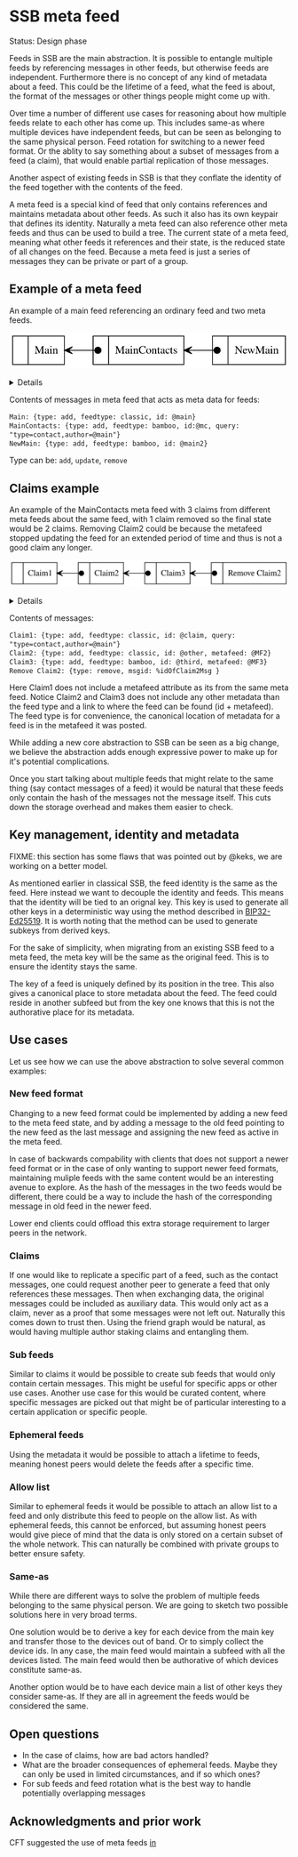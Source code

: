 # SSB meta feed

Status: Design phase

Feeds in SSB are the main abstraction. It is possible to entangle
multiple feeds by referencing messages in other feeds, but otherwise
feeds are independent. Furthermore there is no concept of any kind of
metadata about a feed. This could be the lifetime of a feed, what the
feed is about, the format of the messages or other things people might
come up with.

Over time a number of different use cases for reasoning about how
multiple feeds relate to each other has come up. This includes same-as
where multiple devices have independent feeds, but can be seen as
belonging to the same physical person. Feed rotation for switching to
a newer feed format. Or the ablity to say something about a subset of
messages from a feed (a claim), that would enable partial replication
of those messages.

Another aspect of existing feeds in SSB is that they conflate the identity
of the feed together with the contents of the feed.

A meta feed is a special kind of feed that only contains references
and maintains metadata about other feeds. As such it also has its own
keypair that defines its identity. Naturally a meta feed can also
reference other meta feeds and thus can be used to build a tree. The
current state of a meta feed, meaning what other feeds it references
and their state, is the reduced state of all changes on the
feed. Because a meta feed is just a series of messages they can be
private or part of a group.

## Example of a meta feed

An example of a main feed referencing an ordinary feed and two meta
feeds. 

![Diagram](./metafeed-example1.svg)
<details>
digraph metafeed {

  rankdir=RL
  node [shape=record];
  
  edge [tailclip=false];
  a [label="{ <ref> | <data> Main }"]
  b [label="{ <ref> | <data> MainContacts }"];
  c [label="{ <ref> | <data> NewMain }"];
  c:ref:b -> b:data [arrowhead=vee, arrowtail=dot, dir=both];
  b:ref:a -> a:data [arrowhead=vee, arrowtail=dot, dir=both];
}
</details>

Contents of messages in meta feed that acts as meta data for feeds:
```
Main: {type: add, feedtype: classic, id: @main}
MainContacts: {type: add, feedtype: bamboo, id:@mc, query: "type=contact,author=@main"}
NewMain: {type: add, feedtype: bamboo, id: @main2}
```

Type can be: `add`, `update`, `remove`

## Claims example

An example of the MainContacts meta feed with 3 claims from different
meta feeds about the same feed, with 1 claim removed so the final
state would be 2 claims. Removing Claim2 could be because the metafeed
stopped updating the feed for an extended period of time and thus
is not a good claim any longer.

![Diagram2](./metafeed-example2.svg)
<details>
digraph contacts {

  rankdir=RL
  nodesep=0.6
  node [shape=record];

  edge [tailclip=false];
  a [label="{ <ref> | <data> Claim1 }"]
  b [label="{ <ref> | <data> Claim2 }"];
  c [label="{ <ref> | <data> Claim3 }"];
  d [label="{ <ref> | <data> Remove Claim2 }"];
  d:ref:c -> c:data [arrowhead=vee, arrowtail=dot, dir=both];
  c:ref:b -> b:data [arrowhead=vee, arrowtail=dot, dir=both];
  b:ref:a -> a:data [arrowhead=vee, arrowtail=dot, dir=both];
}
</details>

Contents of messages:
```
Claim1: {type: add, feedtype: classic, id: @claim, query: "type=contact,author=@main"}
Claim2: {type: add, feedtype: classic, id: @other, metafeed: @MF2}
Claim3: {type: add, feedtype: bamboo, id: @third, metafeed: @MF3}
Remove Claim2: {type: remove, msgid: %idOfClaim2Msg }
```

Here Claim1 does not include a metafeed attribute as its from the same
meta feed. Notice Claim2 and Claim3 does not include any other
metadata than the feed type and a link to where the feed can be found
(id + metafeed). The feed type is for convenience, the canonical
location of metadata for a feed is in the metafeed it was posted.

While adding a new core abstraction to SSB can be seen as a big
change, we believe the abstraction adds enough expressive power to
make up for it's potential complications.

Once you start talking about multiple feeds that might relate to the
same thing (say contact messages of a feed) it would be natural that
these feeds only contain the hash of the messages not the message
itself. This cuts down the storage overhead and makes them easier to
check.

## Key management, identity and metadata

FIXME: this section has some flaws that was pointed out by @keks, we
are working on a better model.

As mentioned earlier in classical SSB, the feed identity is the same
as the feed. Here instead we want to decouple the identity and
feeds. This means that the identity will be tied to an orignal
key. This key is used to generate all other keys in a deterministic
way using the method described in [BIP32-Ed25519]. It is worth noting
that the method can be used to generate subkeys from derived
keys.

For the sake of simplicity, when migrating from an existing SSB feed
to a meta feed, the meta key will be the same as the original
feed. This is to ensure the identity stays the same.

The key of a feed is uniquely defined by its position in the
tree. This also gives a canonical place to store metadata about the
feed. The feed could reside in another subfeed but from the key one
knows that this is not the authorative place for its metadata.

## Use cases

Let us see how we can use the above abstraction to solve several
common examples:

### New feed format

Changing to a new feed format could be implemented by adding a new
feed to the meta feed state, and by adding a message to the old feed
pointing to the new feed as the last message and assigning the new
feed as active in the meta feed.

In case of backwards compability with clients that does not support a
newer feed format or in the case of only wanting to support newer feed
formats, maintaining muliple feeds with the same content would be an
interesting avenue to explore. As the hash of the messages in the two
feeds would be different, there could be a way to include the hash of
the corresponding message in old feed in the newer feed.

Lower end clients could offload this extra storage requirement to
larger peers in the network.

### Claims

If one would like to replicate a specific part of a feed, such as the
contact messages, one could request another peer to generate a feed
that only references these messages. Then when exchanging data, the
original messages could be included as auxiliary data. This would only
act as a claim, never as a proof that some messages were not left
out. Naturally this comes down to trust then. Using the friend graph
would be natural, as would having multiple author staking claims and
entangling them.

### Sub feeds

Similar to claims it would be possible to create sub feeds that would
only contain certain messages. This might be useful for specific apps
or other use cases. Another use case for this would be curated
content, where specific messages are picked out that might be of
particular interesting to a certain application or specific people.

### Ephemeral feeds

Using the metadata it would be possible to attach a lifetime to feeds,
meaning honest peers would delete the feeds after a specific time.

### Allow list

Similar to ephemeral feeds it would be possible to attach an allow
list to a feed and only distribute this feed to people on the allow
list. As with ephemeral feeds, this cannot be enforced, but assuming
honest peers would give piece of mind that the data is only stored on
a certain subset of the whole network. This can naturally be combined
with private groups to better ensure safety.

### Same-as

While there are different ways to solve the problem of multiple feeds
belonging to the same physical person. We are going to sketch two
possible solutions here in very broad terms.

One solution would be to derive a key for each device from the main
key and transfer those to the devices out of band. Or to simply
collect the device ids. In any case, the main feed would maintain a
subfeed with all the devices listed. The main feed would then be
authorative of which devices constitute same-as.

Another option would be to have each device main a list of other keys
they consider same-as. If they are all in agreement the feeds would be
considered the same.

## Open questions

- In the case of claims, how are bad actors handled?
- What are the broader consequences of ephemeral feeds. Maybe they can
only be used in limited circumstances, and if so which ones?
- For sub feeds and feed rotation what is the best way to handle
  potentially overlapping messages

## Acknowledgments and prior work

CFT suggested the use of meta feeds
[in](https://github.com/arj03/ssb-observables/issues/1)

[BIP32-Ed25519]: https://github.com/wallet-io/bip32-ed25519/blob/master/doc/Ed25519_BIP.pdf
